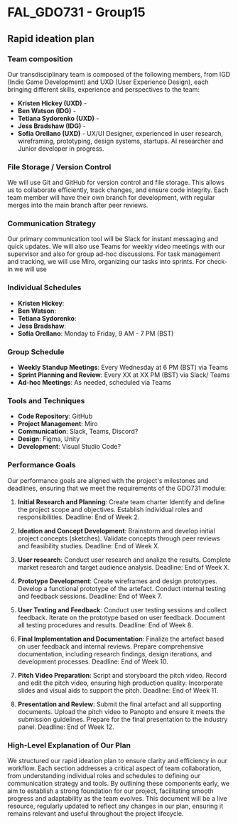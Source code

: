 # FAL_GDO731 - Group15

## Rapid ideation plan
### Team composition
Our transdisciplinary team is composed of the following members, from IGD (Indie Game Development) and UXD (User Experience Design), each bringing different skills, experience and perspectives to the team:

- **Kristen Hickey (UXD)** -
- **Ben Watson (IDG)** -  
- **Tetiana Sydorenko (UXD)** -
- **Jess Bradshaw (IDG)** -
- **Sofía Orellano (UXD)** - UX/UI Designer, experienced in user research, wireframing, prototyping, design systems, startups. AI researcher and Junior developer in progress.

### File Storage / Version Control
We will use Git and GitHub for version control and file storage. This allows us to collaborate efficiently, track changes, and ensure code integrity. Each team member will have their own branch for development, with regular merges into the main branch after peer reviews.

### Communication Strategy
Our primary communication tool will be Slack for instant messaging and quick updates. We will also use Teams for weekly video meetings with our supervisor and also for group ad-hoc discussions. For task management and tracking, we will use Miro, organizing our tasks into sprints. For check-in we will use 

### Individual Schedules
- **Kristen Hickey**: 
- **Ben Watson**: 
- **Tetiana Sydorenko**: 
- **Jess Bradshaw**: 
- **Sofía Orellano**: Monday to Friday, 9 AM - 7 PM (BST)

### Group Schedule
- **Weekly Standup Meetings**: Every Wednesday at 6 PM (BST) via Teams
- **Sprint Planning and Review**: Every XX at XX PM (BST) via Slack/ Teams
- **Ad-hoc Meetings**: As needed, scheduled via Teams

### Tools and Techniques
- **Code Repository**: GitHub
- **Project Management**: Miro
- **Communication**: Slack, Teams, Discord?
- **Design**: Figma, Unity
- **Development**: Visual Studio Code?

### Performance Goals
Our performance goals are aligned with the project's milestones and deadlines, ensuring that we meet the requirements of the GDO731 module:
1. **Initial Research and Planning**: 
Create team charter
Identify and define the project scope and objectives.
Establish individual roles and responsibilities.
Deadline: End of Week 2.

2. **Ideation and Concept Development**:
Brainstorm and develop initial project concepts (sketches).
Validate concepts through peer reviews and feasibility studies.
Deadline: End of Week X.

4. **User research**:
Conduct user research and analize the results.
Complete market research and target audience analysis.
Deadline: End of Week X.

5. **Prototype Development**:
Create wireframes and design prototypes.
Develop a functional prototype of the artefact.
Conduct internal testing and feedback sessions.
Deadline: End of Week 7.

6. **User Testing and Feedback**:
Conduct user testing sessions and collect feedback.
Iterate on the prototype based on user feedback.
Document all testing procedures and results.
Deadline: End of Week 8.

7. **Final Implementation and Documentation**:
Finalize the artefact based on user feedback and internal reviews.
Prepare comprehensive documentation, including research findings, design iterations, and development processes.
Deadline: End of Week 10.

8. **Pitch Video Preparation**:
Script and storyboard the pitch video.
Record and edit the pitch video, ensuring high production quality.
Incorporate slides and visual aids to support the pitch.
Deadline: End of Week 11.

9. **Presentation and Review**:
Submit the final artefact and all supporting documents.
Upload the pitch video to Panopto and ensure it meets the submission guidelines.
Prepare for the final presentation to the industry panel.
Deadline: End of Week 12.

### High-Level Explanation of Our Plan
We structured our rapid ideation plan to ensure clarity and efficiency in our workflow. Each section addresses a critical aspect of team collaboration, from understanding individual roles and schedules to defining our communication strategy and tools. By outlining these components early, we aim to establish a strong foundation for our project, facilitating smooth progress and adaptability as the team evolves. This document will be a live resource, regularly updated to reflect any changes in our plan, ensuring it remains relevant and useful throughout the project lifecycle.


